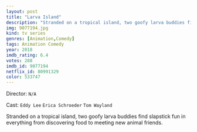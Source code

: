 ```yaml
---
layout: post
title: "Larva Island"
description: "Stranded on a tropical island, two goofy larva buddies find slapstick fun in everything from discovering food to meeting new animal friends..."
img: 9077194.jpg
kind: tv series
genres: [Animation,Comedy]
tags: Animation Comedy 
year: 2018
imdb_rating: 6.4
votes: 288
imdb_id: 9077194
netflix_id: 80991329
color: 533747
---
```

Director: `N/A`  

Cast: `Eddy Lee` `Erica Schroeder` `Tom Wayland` 

Stranded on a tropical island, two goofy larva buddies find slapstick fun in everything from discovering food to meeting new animal friends.